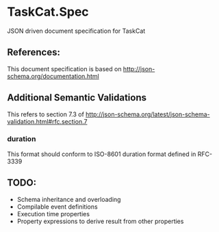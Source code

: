 # TaskCat.Spec
JSON driven document specification for TaskCat

## References:
This document specification is based on http://json-schema.org/documentation.html

## Additional Semantic Validations
This refers to section 7.3 of http://json-schema.org/latest/json-schema-validation.html#rfc.section.7

### duration
This format should conform to ISO-8601 duration format defined in RFC-3339

## TODO:
* Schema inheritance and overloading
* Compilable event definitions
* Execution time properties
* Property expressions to derive result from other properties

